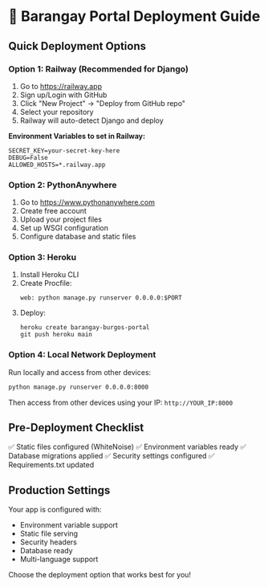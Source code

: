 # 🚀 Barangay Portal Deployment Guide

## Quick Deployment Options

### Option 1: Railway (Recommended for Django)

1. Go to https://railway.app
2. Sign up/Login with GitHub
3. Click "New Project" → "Deploy from GitHub repo"
4. Select your repository
5. Railway will auto-detect Django and deploy

**Environment Variables to set in Railway:**
```
SECRET_KEY=your-secret-key-here
DEBUG=False
ALLOWED_HOSTS=*.railway.app
```

### Option 2: PythonAnywhere

1. Go to https://www.pythonanywhere.com
2. Create free account
3. Upload your project files
4. Set up WSGI configuration
5. Configure database and static files

### Option 3: Heroku

1. Install Heroku CLI
2. Create Procfile:
   ```
   web: python manage.py runserver 0.0.0.0:$PORT
   ```
3. Deploy:
   ```
   heroku create barangay-burgos-portal
   git push heroku main
   ```

### Option 4: Local Network Deployment

Run locally and access from other devices:

```bash
python manage.py runserver 0.0.0.0:8000
```

Then access from other devices using your IP: `http://YOUR_IP:8000`

## Pre-Deployment Checklist

✅ Static files configured (WhiteNoise)
✅ Environment variables ready
✅ Database migrations applied
✅ Security settings configured
✅ Requirements.txt updated

## Production Settings

Your app is configured with:
- Environment variable support
- Static file serving
- Security headers
- Database ready
- Multi-language support

Choose the deployment option that works best for you!
